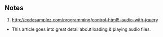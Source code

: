 ## Notes

1. http://codesamplez.com/programming/control-html5-audio-with-jquery
- This article goes into great detail about loading & playing audio files. 

